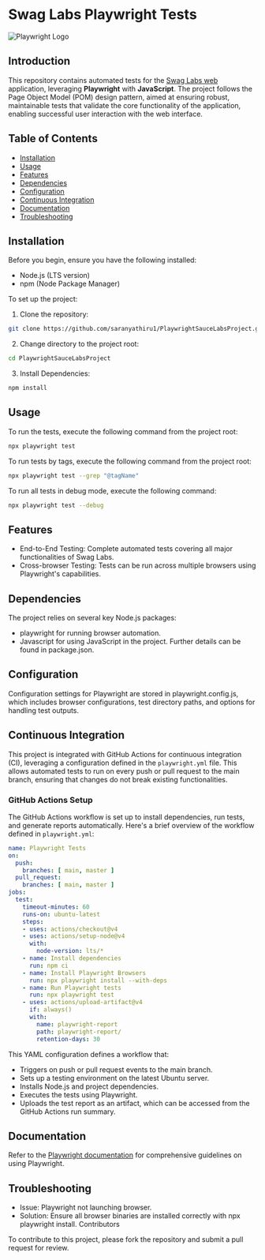 # Swag Labs Playwright Tests

![Playwright Logo](https://playwright.dev/img/playwright-logo.svg)

## Introduction

This repository contains automated tests for the [Swag Labs web](https://www.saucedemo.com/) application, leveraging **Playwright** with **JavaScript**. The project follows the Page Object Model (POM) design pattern, aimed at ensuring robust, maintainable tests that validate the core functionality of the application, enabling successful user interaction with the web interface.

## Table of Contents

- [Installation](#installation)
- [Usage](#usage)
- [Features](#features)
- [Dependencies](#dependencies)
- [Configuration](#configuration)
- [Continuous Integration](#continuous-integration)
- [Documentation](#documentation)
- [Troubleshooting](#troubleshooting)

## Installation

Before you begin, ensure you have the following installed:

- Node.js (LTS version)
- npm (Node Package Manager)

To set up the project:

1. Clone the repository:
```bash {"id":"01HVPSSVWAYS3TWF0KAGPQKFX2"}
git clone https://github.com/saranyathiru1/PlaywrightSauceLabsProject.git
```
2. Change directory to the project root:
```bash
cd PlaywrightSauceLabsProject
```
3. Install Dependencies:
```bash
npm install
```


## Usage

To run the tests, execute the following command from the project root:

```bash {"id":"01HVPSSVWAYS3TWF0KAJDFDN28"}
npx playwright test
```

To run tests by tags, execute the following command from the project root:

```bash {"id":"01HVPTX4AA6EW7F90YXZ2N8G4Y"}
npx playwright test --grep "@tagName"
```

To run all tests in debug mode, execute the following command:

```bash {"id":"01HVPTX4AA6EW7F90YXZ2N8G4Y"}
npx playwright test --debug
```

## Features

- End-to-End Testing: Complete automated tests covering all major functionalities of Swag Labs.
- Cross-browser Testing: Tests can be run across multiple browsers using Playwright's capabilities.

## Dependencies

The project relies on several key Node.js packages:

- playwright for running browser automation.
- Javascript for using JavaScript in the project.
   Further details can be found in package.json.

## Configuration

Configuration settings for Playwright are stored in playwright.config.js, which includes browser configurations, test directory paths, and options for handling test outputs.

## Continuous Integration

This project is integrated with GitHub Actions for continuous integration (CI), leveraging a configuration defined in the `playwright.yml` file. This allows automated tests to run on every push or pull request to the main branch, ensuring that changes do not break existing functionalities.

### GitHub Actions Setup

The GitHub Actions workflow is set up to install dependencies, run tests, and generate reports automatically. Here's a brief overview of the workflow defined in `playwright.yml`:

```yaml {"id":"01HVPTC17MQB4WYQX2AWQAFK2N"}
name: Playwright Tests
on:
  push:
    branches: [ main, master ]
  pull_request:
    branches: [ main, master ]
jobs:
  test:
    timeout-minutes: 60
    runs-on: ubuntu-latest
    steps:
    - uses: actions/checkout@v4
    - uses: actions/setup-node@v4
      with:
        node-version: lts/*
    - name: Install dependencies
      run: npm ci
    - name: Install Playwright Browsers
      run: npx playwright install --with-deps
    - name: Run Playwright tests
      run: npx playwright test
    - uses: actions/upload-artifact@v4
      if: always()
      with:
        name: playwright-report
        path: playwright-report/
        retention-days: 30
```

This YAML configuration defines a workflow that:

- Triggers on push or pull request events to the main branch.
- Sets up a testing environment on the latest Ubuntu server.
- Installs Node.js and project dependencies.
- Executes the tests using Playwright.
- Uploads the test report as an artifact, which can be accessed from the GitHub Actions run summary.

## Documentation

Refer to the [Playwright documentation](https://playwright.dev/) for comprehensive guidelines on using Playwright.

## Troubleshooting

- Issue: Playwright not launching browser.
- Solution: Ensure all browser binaries are installed correctly with npx playwright install.
   Contributors

To contribute to this project, please fork the repository and submit a pull request for review.
